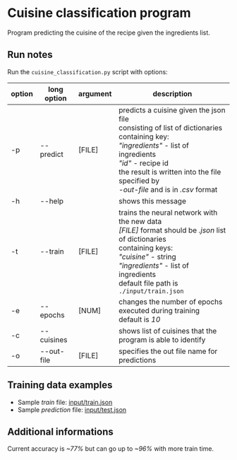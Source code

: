 # Cuisine classification program
Program predicting the cuisine of the recipe given the ingredients list.

## Run notes
Run the ```cuisine_classification.py``` script with options:

| option | long option | argument | description                                                                                                                                                                                                                                                 |
|--------|-------------|----------|-------------------------------------------------------------------------------------------------------------------------------------------------------------------------------------------------------------------------------------------------------------|
| -p     | --predict   | [FILE]   | predicts a cuisine given the json file <br/> consisting of list of dictionaries containing key: <br/> _"ingredients"_ - list of ingredients <br/> _"id"_ - recipe id<br/> the result is written into the file specified by <br/> _-out-file_ and is in _.csv_ format |
| -h     |  --help     |          |  shows this message                                                                                                                                                                                                                                          |
| -t     |  --train    | [FILE]   |  trains the neural network with the new data <br/> _[FILE]_ format should be _.json_ list of dictionaries <br/> containing keys: <br/> _"cuisine"_ - string <br/> _"ingredients"_ - list of ingredients<br/> default file path is ```./input/train.json```                |
| -e     |  --epochs   | [NUM]    | changes the number of epochs executed during training <br/> default is _10_                                                                                                                                                                                    |
| -c     |  --cuisines |          |  shows list of cuisines that the program is able to identify                                                                                                                                                                                                |
| -o     |  --out-file |  [FILE]  |  specifies the out file name for predictions                                                                                                                                                                                                                |

## Training data examples

* Sample _train_ file: [input/train.json](https://github.com/lpiekarski/cuisine-classification/blob/master/input/train.json)
* Sample _prediction_ file: [input/test.json](https://github.com/lpiekarski/cuisine-classification/blob/master/input/test.json)

## Additional informations

Current accuracy is _~77%_ but can go up to _~96%_ with more train time.
